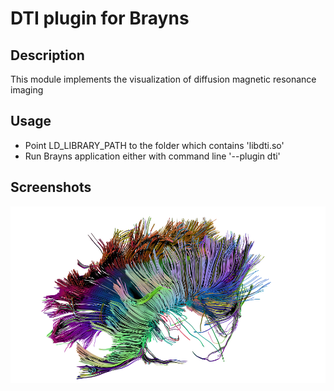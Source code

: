 # DTI plugin for Brayns

## Description
This module implements the visualization of diffusion magnetic resonance imaging

## Usage
- Point LD_LIBRARY_PATH to the folder which contains
  'libdti.so'
- Run Brayns application either with command line '--plugin dti'

## Screenshots
![DTI](doc/dti.png)
